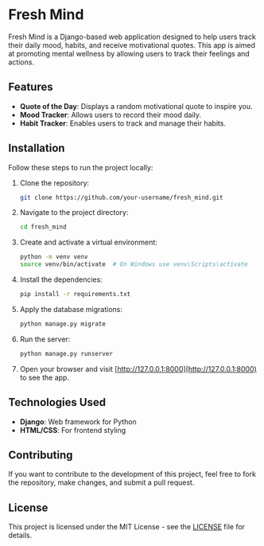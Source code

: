 # Fresh Mind

Fresh Mind is a Django-based web application designed to help users track their daily mood, habits, and receive motivational quotes. This app is aimed at promoting mental wellness by allowing users to track their feelings and actions.

## Features
- **Quote of the Day**: Displays a random motivational quote to inspire you.
- **Mood Tracker**: Allows users to record their mood daily.
- **Habit Tracker**: Enables users to track and manage their habits.

## Installation

Follow these steps to run the project locally:

1. Clone the repository:
    ```bash
    git clone https://github.com/your-username/fresh_mind.git
    ```

2. Navigate to the project directory:
    ```bash
    cd fresh_mind
    ```

3. Create and activate a virtual environment:
    ```bash
    python -m venv venv
    source venv/bin/activate  # On Windows use venv\Scripts\activate
    ```

4. Install the dependencies:
    ```bash
    pip install -r requirements.txt
    ```

5. Apply the database migrations:
    ```bash
    python manage.py migrate
    ```

6. Run the server:
    ```bash
    python manage.py runserver
    ```

7. Open your browser and visit [http://127.0.0.1:8000](http://127.0.0.1:8000) to see the app.

## Technologies Used
- **Django**: Web framework for Python
- **HTML/CSS**: For frontend styling

## Contributing

If you want to contribute to the development of this project, feel free to fork the repository, make changes, and submit a pull request.

## License

This project is licensed under the MIT License - see the [LICENSE](LICENSE) file for details.
